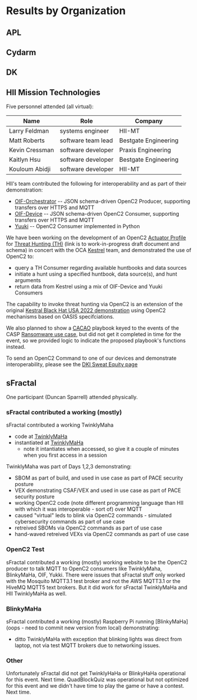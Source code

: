 # Results by Organization

## APL

## Cydarm

## DK

## HII Mission Technologies

Five personnel attended (all virtual):

| **Name** | **Role** | **Company** |
|---|---|---|
| Larry Feldman | systems engineer | HII-MT |
| Matt Roberts | software team lead | Bestgate Engineering |
| Kevin Cressman | software developer | Praxis Engineering |
| Kaitlyn Hsu | software developer | Bestgate Engineering | 
| Kouloum Abidji | software developer | HII-MT |


HII's team contributed the following for interoperability and as part of their demonstration:

 * [OIF-Orchestrator](https://github.com/oasis-open/openc2-oif-orchestrator) -- JSON schema-driven OpenC2 Producer, supporting transfers over HTTPS and MQTT 
* [OIF-Device](https://github.com/oasis-open/openc2-oif-device) -- JSON schema-driven OpenC2 Consumer, supporting transfers over HTTPS and MQTT 
* [Yuuki](https://github.com/oasis-open/openc2-yuuki) -- OpenC2 Consumer implemented in Python

We have been working on the development of an OpenC2 [Actuator Profile](https://docs.oasis-open.org/openc2/oc2arch/v1.0/cs01/oc2arch-v1.0-cs01.html#e1-application-of-actuator-profiles-and-transfer-specifications) for [Threat Hunting (TH)](https://github.com/oasis-tcs/openc2-ap-hunt/blob/working/ap-hunt-v1.0.md) (link is to work-in-progress draft document and schema) in concert with the OCA [Kestrel](https://github.com/opencybersecurityalliance/kestrel-lang) team, and demonstrated the use of OpenC2 to:

 * query a TH Consumer regarding available huntbooks and data sources
 * initiate a hunt using a specified huntbook, data source(s), and hunt arguments
 * return data from Kestrel using a mix of OIF-Device and Yuuki Consumers

The capability to invoke threat hunting via OpenC2 is an extension of the original [Kestral Black Hat USA 2022 demonstration](https://github.com/opencybersecurityalliance/black-hat-us-2022) using OpenC2 mechanisms based on OASIS specifciations. 

We also planned to show a [CACAO](https://www.oasis-open.org/committees/tc_home.php?wg_abbrev=cacao) playbook keyed to the events of the CASP [Ransomware use case](https://github.com/opencybersecurityalliance/casp/tree/main/UseCases#21-ransomware), but did not get it completed in time for the event, so we provided logic to indicate the proposed playbook's functions instead.

To send an OpenC2 Command to one of our devices and demonstrate interoperability, please see the [DKI Sweat Equity page](https://github.com/opencybersecurityalliance/casp/blob/main/Plugfests/2023-06-13-USC/SweatEquity/DKI/README.md)


## sFractal
One participant (Duncan Sparrell) attended physically.

### sFractal contributed a working (mostly) 
sFractal contributed a working TwinklyMaha
* code at [TwinklyMaHa](https://github.com/sFractal-Podii/TwinklyMaHa)
* instantiated at [TwinklyMaHa](https://twinklymaha-staging-q353uyxfhq-uk.a.run.app/twinkly)
   - note it intantiates when accessed, so give it a couple of minutes when you first access in a session

TwinklyMaha was part of Days 1,2,3 demonstrating:
* SBOM as part of build, and used in use case  as part of PACE security posture
* VEX demonstrating CSAF/VEX and used in use case as part of PACE security posture
* working OpenC2 code (note different programming language than HII with which it was interoperable - sort of) over MQTT
* caused "virtual" leds to blink via OpenC2 commands - simulated cybersecurity commands as part of use case
* retreived SBOMs via OpenC2 commands as part of use case
* hand-waved retreived VEXs via OpenC2 commands as part of use case
### OpenC2 Test
sFractal contributed a working (mostly) working website to be the 
OpenC2 producer to talk MQTT to OpenC2 consumers like 
TwinklyMaha, BlinkyMaHa, OIF, Yukki.
There were issues that sFractal stuff only worked with the Mosquito MQTT3.1 test
broker and not the AWS MQTT3.1 or the HiveMQ MQTT5 text brokers.
But it did work for sFractal TwinklyMaHa and HII TwinklyMaHa as well.
### BlinkyMaHa
sFractal contributed a working (mostly) Raspberry Pi running 
[BlinkyMaHa](oops - need to commit new version from local) demonstrating:
* ditto TwinklyMaHa with exception that blinking lights was direct from laptop, not via test MQTT brokers due to networking issues.

### Other
Unfortunately sFractal did not get TwinklyHaHa or BlinkyHaHa operational 
for this event. Next time.
QuadBlockQuiz was operational but not optimized for this event 
and we didn't have time to play the game or have a contest. Next time.


